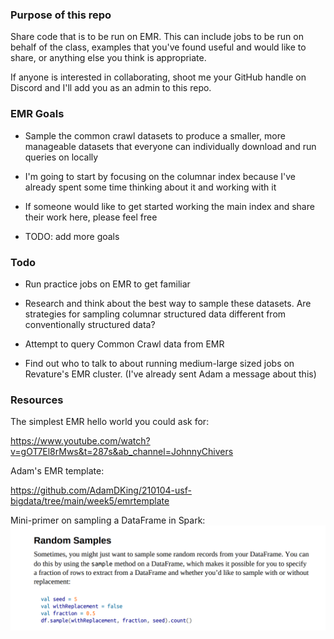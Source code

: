 ### Purpose of this repo
Share code that is to be run on EMR. This can include jobs to be run on behalf of the class, examples that you've found useful and would like to share, or anything else you think is appropriate.

If anyone is interested in collaborating, shoot me your GitHub handle on Discord and I'll add you as an admin to this repo.

### EMR Goals
- Sample the common crawl datasets to produce a smaller, more manageable datasets that everyone can individually download and run queries on locally

- I'm going to start by focusing on the columnar index because I've already spent some time thinking about it and working with it

- If someone would like to get started working the main index and share their work here,  please feel free

- TODO: add more goals

### Todo
- Run practice jobs on EMR to get familiar

- Research and think about the best way to sample these datasets. Are strategies for sampling columnar structured data different from conventionally structured data?

- Attempt to query Common Crawl data from EMR

- Find out who to talk to about running medium-large sized jobs on Revature's EMR cluster. (I've already sent Adam a message about this)

### Resources

The simplest EMR hello world you could ask for:

https://www.youtube.com/watch?v=gOT7El8rMws&t=287s&ab_channel=JohnnyChivers

Adam's EMR template:


https://github.com/AdamDKing/210104-usf-bigdata/tree/main/week5/emrtemplate

Mini-primer on sampling a DataFrame in Spark:
![Code snippet](spark-random-sample.png)